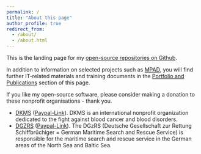 ```yaml
---
permalink: /
title: "About this page"
author_profile: true
redirect_from: 
  - /about/
  - /about.html
---
```


This is the landing page for my [open-source repositories on Github](https://github.com/joergschultzelutter). 

In addition to information on selected projects such as [MPAD](https://github.com/joergschultzelutter/mpad), you will find further IT-related materials and training documents in the [Portfolio and Publications](/portfolio/) section of this page.

If you like my open-source software, please consider making a donation to these nonprofit organisations - thank you.

- [DKMS](https://www.dkms.org/) ([Paypal-Link](https://webforms.dkms.de/en/DE/moneydonation/paypal/)). DKMS is an international nonprofit organization dedicated to the fight against blood cancer and blood disorders.
- [DGZRS](https://www.seenotretter.de/short-summary) ([Paypal-Link](https://www.paypal.com/de/fundraiser/charity/4346494)). The DGzRS (Deutsche Gesellschaft zur Rettung Schiffbrüchiger = German Maritime Search and Rescue Service) is responsible for the maritime search and rescue service in the German areas of the North Sea and Baltic Sea.

